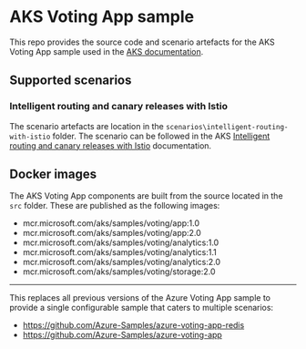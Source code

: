 # AKS Voting App sample

This repo provides the source code and scenario artefacts for the AKS Voting App sample used in the [AKS documentation](https://docs.microsoft.com/en-us/azure/aks/).

## Supported scenarios

### Intelligent routing and canary releases with Istio

The scenario artefacts are location in the `scenarios\intelligent-routing-with-istio` folder. The scenario can be followed in the AKS [Intelligent routing and canary releases with Istio](https://docs.microsoft.com/en-us/azure/aks/istio-scenario-routing) documentation.

## Docker images

The AKS Voting App components are built from the source located in the `src` folder. These are published as the following images:

- mcr.microsoft.com/aks/samples/voting/app:1.0
- mcr.microsoft.com/aks/samples/voting/app:2.0
- mcr.microsoft.com/aks/samples/voting/analytics:1.0
- mcr.microsoft.com/aks/samples/voting/analytics:1.1
- mcr.microsoft.com/aks/samples/voting/analytics:2.0
- mcr.microsoft.com/aks/samples/voting/storage:2.0

---

This replaces all previous versions of the Azure Voting App sample to provide a single configurable sample that caters to multiple scenarios:

- https://github.com/Azure-Samples/azure-voting-app-redis
- https://github.com/Azure-Samples/azure-voting-app
